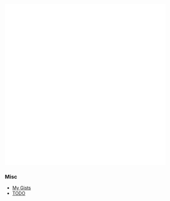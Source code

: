 ![Fractal](/assets/img/fractal-logo.svg)

### Misc
- [My Gists](https://gist.github.com/joelvandiver)
- [TODO](/TODO)

